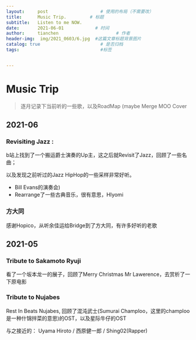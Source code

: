 ```yaml
---
layout:     post                    # 使用的布局（不需要改）
title:      Music Trip.         # 标题 
subtitle:   Listen to me NOW.
date:       2021-06-01            # 时间
author:     tianchen                      # 作者
header-img:  img/2021_0603/6.jpg  #这篇文章标题背景图片  
catalog: true                       # 是否归档
tags:                               #标签


---
```




# Music Trip

> 逐月记录下当前听的一些歌，以及RoadMap (maybe Merge MOO Cover

## 2021-06

### Revisiting Jazz : 

b站上找到了一个搬运爵士演奏的Up主，这之后就Revisit了Jazz，回顾了一些名曲；

以及发现之前听过的Jazz HipHop的一些采样非常好听。

* Bill Evans的演奏会)
* Rearrange了一些古典音乐，很有意思，HIyomi

### 方大同

感谢Hopico，从听余佳运给Bridge到了方大同，有许多好听的老歌



## 2021-05

### Tribute to Sakamoto Ryuji

看了一个坂本龙一的展子，回顾了Merry Christmas Mr Lawerence，去赏析了一下原电影

### Tribute to Nujabes

Rest In Beats Nujabes, 回顾了混沌武士(Sumurai Champloo，这里的champloo是一种什锦拌菜的意思)的OST，以及星际牛仔的OST

与之接近的： Uyama Hiroto / 西原健一郎 / Shing02(Rapper)